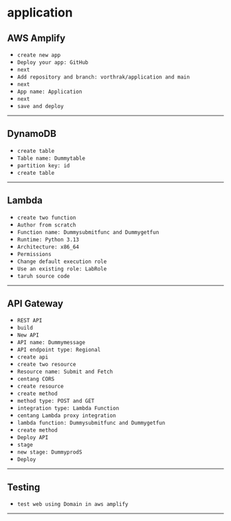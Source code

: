 # application
## AWS Amplify 
- ```create new app```
- ```Deploy your app: GitHub```
- ```next```
- ```Add repository and branch: vorthrak/application and main```
- ```next```
- ```App name: Application```
- ```next```
- ```save and deploy```
---
## DynamoDB
- ```create table```
- ```Table name: Dummytable```
- ```partition key: id```
- ```create table```
---
## Lambda
- ```create two function```
- ```Author from scratch```
- ```Function name: Dummysubmitfunc and Dummygetfun```
- ```Runtime: Python 3.13```
- ```Architecture: x86_64```
- ```Permissions```
- ```Change default execution role```
- ```Use an existing role: LabRole```
- ```taruh source code```
---
## API Gateway
- ```REST API```
- ```build```
- ```New API``` 
- ```API name: Dummymessage```
- ```API endpoint type: Regional```
- ```create api```
- ```create two resource```
- ```Resource name: Submit and Fetch```      
- ```centang CORS```
- ```create resource``` 
- ```create method```
- ```method type: POST and GET```
- ```integration type: Lambda Function```
- ```centang Lambda proxy integration```
- ```lambda function: Dummysubmitfunc and Dummygetfun```
- ```create method```
- ```Deploy API```
- ```stage```
- ```new stage: DummyprodS```
- ```Deploy```
---
## Testing
- ```test web using Domain in aws amplify```
---

